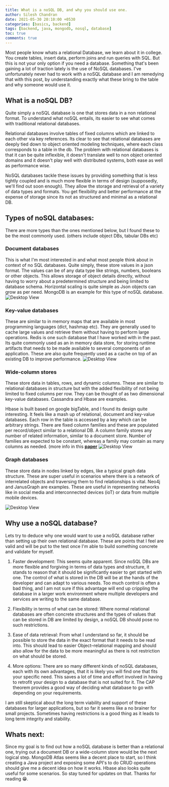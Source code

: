 ```yaml
---
title: What is a noSQL DB, and why you should use one.
author: Silesh Chandran
date: 2021-05-30 20:10:00 +0530
categories: [basics, backend]
tags: [backend, java, mongodb, nosql, database]
toc: true
comments: true
---
```


Most people know whats a relational Database, we learn about it in college. You create tables, insert data, perform joins and run queries with SQL. But this is not your only option if you need a database. Something that's been gaining a lot of traction lately is the use of NoSQL databases. I've unfortunately never had to work with a noSQL database and I am remedying that with this post, by understanding exactly what these bring to the table and why someone would use it.

## What is a noSQL DB?

Quite simply a noSQL database is one that stores data in a non relational format. To understand what noSQL entails, its easier to see what comes with traditional relational databases. 

Relational databases involve tables of fixed columns which are linked to each other via key references. Its clear to see that relational databases are deeply tied down to object oriented modeling techniques, where each class corresponds to a table in the db. The problem with relational databases is that it can be quite inflexible, it doesn't translate well to non object oriented domains and it doesn't play well with distributed systems, both ease as well as performance wise. 

NoSQL databases tackle these issues by providing something that is less tightly coupled and is much more flexible in terms of design (supposedly, we'll find out soon enough). They allow the storage and retrieval of a variety of data types and formats. You get flexibility and better performance at the expense of storage since its not as structured and minimal as a relational DB.

## Types of noSQL databases:

There are more types than the ones mentioned below, but I found these to be the most commonly used. (others include object DBs, tabular DBs etc)

### Document databases
This is what I'm most interested in and what most people think about in context of no SQL databases. Quite simply, these store values in a json format. The values can be of any data type like strings, numbers, booleans or other objects. This allows storage of object details directly, without having to worry about a predetermined structure and being limited to database schema. Horizontal scaling is quite simple as Json objects can grow as per need. MongoDB is an example for this type of noSQL database.
![Desktop View](https://webassets.mongodb.com/_com_assets/cms/Relational_vs_DocumentDB-imgngssl17.png)

### Key-value databases 
These are similar to in memory maps that are available in most programming languages (dict, hashmap etc). They are generally used to cache large values and retrieve them without having to perform large operations. Redis is one such database that I have worked with in the past. Its quite commonly used as an in memory data store, for storing runtime artifacts that needs to be made available to several components of an application. These are also quite frequently used as a cache on top of an existing DB to improve performance.
![Desktop View](https://upload.wikimedia.org/wikipedia/commons/5/5b/KeyValue.PNG)

### Wide-column stores
These store data in tables, rows, and dynamic columns. These are similar to relational databases in structure but with the added flexibility of not being limited to fixed columns per row. They can be thought of as two dimensional key-value databases. Cassandra and Hbase are examples. 

Hbase is built based on google bigTable, and I found its design quite interesting. It feels like a mash up of relational, document and key-value databases. Each row in the table is accessed by a key which can be arbitrary strings. There are fixed column families and these are populated per record/object similar to a relational DB. A column family stores any number of related information, similar to a document store. Number of families are expected to be constant, whereas a family may contain as many columns as needed.
(more info in this [**paper**](https://research.google/pubs/pub27898/)
![Desktop View](https://dv-website.s3.amazonaws.com/uploads/2018/09/wcd-pic1.png)

### Graph databases
These store data in nodes linked by edges, like a typical graph data structure. These are super useful in scenarios where there is a network of interrelated objects and traversing them to find relationships is vital. Neo4j and JanusGraph are examples. These are useful in representing networks like in social media and interconnected devices (ioT) or data from multiple mobile devices.

![Desktop View](https://dist.neo4j.com/wp-content/uploads/20180711200201/twitter-users-graph-database-model-peter-emil-johan.png)

## Why use a noSQL database?

Lets try to deduce why one would want to use a noSQL database rather than setting up their own relational database. These are points that I feel are valid and will be put to the test once I'm able to build something concrete and validate for myself.

1. Faster development:
This seems quite apparent. Since noSQL DBs are more flexible and forgiving in terms of data types and structure, it stands to reason that it should be significantly easier to get started with one. The control of what is stored in the DB will be at the hands of the developer and can adapt to various needs. Too much control is often a bad thing, and I am not sure if this advantage will end up crippling the database in a larger work environment where multiple developers and services are writing to the same database.

2. Flexibility in terms of what can be stored:
Where normal relational databases are often concrete structures and the types of values that can be stored in DB are limited by design, a noSQL DB should pose no such restrictions.

3. Ease of data retrieval:
From what I understand so far, it should be possible to store the data in the exact format that it needs to be read into. This should lead to easier Object–relational mapping and should also allow for the data to be more meaningful as there is not restriction on what should be stored.

4. More options:
There are so many different kinds of noSQL databases, each with its own advantages, that it is likely you will find one that fits your specific need. This saves a lot of time and effort involved in having to retrofit your design to a database that is not suited for it. The CAP theorem provides a good way of deciding what database to go with depending on your requirements.

I am still skeptical about the long term viability and support of these databases for larger applications, but so far it seems like a no brainer for small projects. Sometimes having restrictions is a good thing as it leads to long term integrity and stability.

## Whats next:

Since my goal is to find out how a noSQL database is better than a relational one, trying out a document DB or a wide-column store would be the next logical step. MongoDB Atlas seems like a decent place to start, so I think creating a Java project and exposing some API's to do CRUD operations should give me a decent idea on how it works. Hbase also looks quite useful for some scenarios. So stay tuned for updates on that. Thanks for reading 😁.


 

